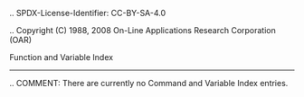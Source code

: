 .. SPDX-License-Identifier: CC-BY-SA-4.0

.. Copyright (C) 1988, 2008 On-Line Applications Research Corporation (OAR)

Function and Variable Index
***************************

.. COMMENT: There are currently no Command and Variable Index entries.
